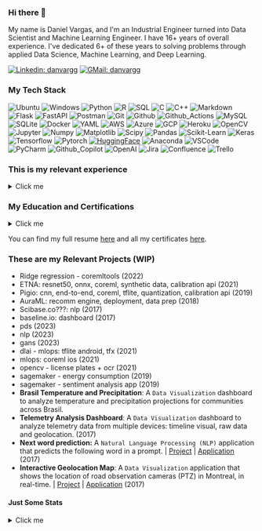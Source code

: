 ### Hi there 👋

My name is Daniel Vargas, and I'm an Industrial Engineer turned into Data Scientist and Machine Learning Engineer.
I have 16+ years of overall experience. I've dedicated 6+ of these years to solving problems through applied Data
Science, Machine Learning, and Deep Learning.

[//]: # (# TODO: add more to bio.)

[![Linkedin: danvargg](
https://img.shields.io/badge/-danvargg-blue?style=flat-square&logo=Linkedin&logoColor=white&link=linkedin.com/in/danvargg/
)](https://www.linkedin.com/in/danvargg/)   [![GMail: danvargg](
https://img.shields.io/badge/-danvargg@gmail.com-red?style=flat-square&logo=gmail&logoColor=white&link=mailto:danvargg@gmil.com
)](mailto:danvargg@gmil.com
)

### My Tech Stack

![Ubuntu](https://img.shields.io/badge/-Ubuntu-000000?style=flat&logo=Ubuntu)
![Windows](https://img.shields.io/badge/-Windows-000000?style=flat&logo=Windows)
![Python](https://img.shields.io/badge/-Python-000000?style=flat&logo=Python)
![R](https://img.shields.io/badge/-R-000000?style=flat&logo=R)
![SQL](https://img.shields.io/badge/-SQL-000000?style=flat&logo=SQL)
![C](https://img.shields.io/badge/-C-000000?style=flat&logo=C)
![C++](https://img.shields.io/badge/-C++-000000?style=flat&logo=c%2B%2B)
![Markdown](https://img.shields.io/badge/-Markdown-000000?style=flat&logo=Markdown)
![Flask](https://img.shields.io/badge/-Flask-000000?style=flat&logo=Flask)
![FastAPI](https://img.shields.io/badge/-FastAPI-000000?style=flat&logo=FastAPI)
![Postman](https://img.shields.io/badge/-Postman-000000?style=flat&logo=Postman)
![Git](https://img.shields.io/badge/-Git-000000?style=flat&logo=Git)
![Github](https://img.shields.io/badge/-Github-000000?style=flat&logo=Github)
![Github_Actions](https://img.shields.io/badge/-Github_Actions-000000?style=flat&logo=githubactions)
![MySQL](https://img.shields.io/badge/-MySQL-000000?style=flat&logo=MySQL)
![SQLite](https://img.shields.io/badge/-SQLite-000000?style=flat&logo=SQLite)
![Docker](https://img.shields.io/badge/-Docker-000000?style=flat&logo=Docker)
![YAML](https://img.shields.io/badge/-YAML-000000?style=flat&logo=YAML)
![AWS](https://img.shields.io/badge/-AWS-000000?style=flat&logo=amazonaws)
![Azure](https://img.shields.io/badge/-Azure-000000?style=flat&logo=microsoft-azure)
![GCP](https://img.shields.io/badge/-GCP-000000?style=flat&logo=googlecloud)
![Heroku](https://img.shields.io/badge/-Heroku-000000?style=flat&logo=Heroku)
![OpenCV](https://img.shields.io/badge/-OpenCV-000000?style=flat&logo=OpenCV)
![Jupyter](https://img.shields.io/badge/-Jupyter-000000?style=flat&logo=Jupyter)
![Numpy](https://img.shields.io/badge/-Numpy-000000?style=flat&logo=Numpy)
![Matplotlib](https://img.shields.io/badge/-Matplotlib-000000?style=flat&logo=Matplotlib)
![Scipy](https://img.shields.io/badge/-Scipy-000000?style=flat&logo=Scipy)
![Pandas](https://img.shields.io/badge/-Pandas-000000?style=flat&logo=Pandas)
![Scikit-Learn](https://img.shields.io/badge/-Scikit.Learn-000000?style=flat&logo=Scikit-Learn)
![Keras](https://img.shields.io/badge/-Keras-000000?style=flat&logo=Keras)
![Tensorflow](https://img.shields.io/badge/-Tensorflow-000000?style=flat&logo=Tensorflow)
![Pytorch](https://img.shields.io/badge/-Pytorch-000000?style=flat&logo=Pytorch)
[![HuggingFace](https://img.shields.io/badge/%F0%9F%A4%97-Hugging%20Face-black)](https://huggingface.co/models?filter=keytotext)
![Anaconda](https://img.shields.io/badge/-Anaconda-000000?style=flat&logo=Anaconda)
![VSCode](https://img.shields.io/badge/-VSCode-000000?style=flat&logo=visual-studio-code&logoColor=007ACC)
![PyCharm](https://img.shields.io/badge/-PyCharm-000000?style=flat&logo=PyCharm)
![Github_Copilot](https://img.shields.io/badge/-Github.Copilot-000000?style=flat&logo=GithubCopilot)
![OpenAI](https://img.shields.io/badge/-OpenAI-000000?style=flat&logo=OpenAI)
![Jira](https://img.shields.io/badge/-Jira-000000?style=flat&logo=Jira)
![Confluence](https://img.shields.io/badge/-Confluence-000000?style=flat&logo=Confluence)
![Trello](https://img.shields.io/badge/-Trello-000000?style=flat&logo=Trello)


[//]: # (# TODO: fix logos: sql, Matplotlib, Github.Copilot)
[//]: # (# TODO: fix hugging face colors)

### This is my relevant experience
<details>
  <summary>Click me</summary>

- Director, AI Development - [Innodem Neurosciences](https://www.linkedin.com/company/innodem-neurosciences/) (2021 - 2023)
- Data Science Consultant (Contract) - [Master Data Analysis](https://www.linkedin.com/company/master-data-analysis/) (2020 - 2023)
- AI / Deep Learning Engineer (Contract) - [Innodem Neurosciences](https://www.linkedin.com/company/innodem-neurosciences/) (2019 - 2021)
- Sr. Business Systems Analyst - [Canadian National](https://www.linkedin.com/company/cn/) (2018 - 2018)
- Machine Learning Engineer (Contract) - [Crowdbotics](https://www.linkedin.com/company/crowdbotics/) (2017 - 2018)
- Data Scientist (Contract) - [baseline.io](https://www.linkedin.com/company/baseline-io/) (2017 - 2017)
- Data Scientist (Contract) - [SciBase.co](https://www.linkedin.com/company/scibase-inc./) (2017 - 2017)
- Continuous Improvement Specialist ((ITPLM)) - [Bombardier Aerospace](https://www.linkedin.com/company/bombardier/) (2014 - 2018)
- Lean Six Sigma Black Belt Consultant (Contract) - [QualityGB](https://www.linkedin.com/company/qualitygb/) - (2012 - 2012)
- Technical Assurance & Validation Engineer II - [Johnson & Johnson](https://www.linkedin.com/company/johnson-&-johnson/) (2010 - 2012)
- Manufacturing Engineer - [CEA Medical Manufacturing](https://www.linkedin.com/company/nissha-medical-technologies/) (2009 - 2010)
- Process Engineering Supervisor - [Andin International]() - (2008 - 2009)
- Intermodal and Equipment Control Coordinator - [A.P. Moller - Maersk](https://www.linkedin.com/company/maersk-group/) (2007 - 2008)

</details>

### My Education and Certifications

<details>
  <summary>Click me</summary>

- Practical Data Science on  the AWS Cloud (DeepLEarning.AI) - Coursera (2023)
- Machine Learning Engineering for Production (MLOps) Specialization (DeepLEarning.AI) - Coursera (2021)
- Computer Vision II - OpenCV (2021)
- Computer Vision I - OpenCV (2020)
- Certified Azure Data Scientist Associate - Microsoft (2020)
- Data Engineering Nanodegree - Udacity (2020)
- Machine Learning Engineer Nanodegree - Udacity (2019)
- Microsoft Professional Program in Artificial Intelligence - Microsoft (2018)
- Deep Learning Specialization - (DeepLEarning.AI) - Coursera (2018)
- Data Science Specialization - Johns Hopkins University Advanced Academic Programs (2017)
- MEng. Engineering Management - University of Ottawa (2014)
- BEng. Industrial Engineering - Instituto Tecnológico de Santo Domingo (2008)

</details>

You can find my full resume [here](https://github.com/danvargg/danvargg/blob/main/docs/DV_resume.pdf) and all my 
certificates [here](https://github.com/danvargg/danvargg/tree/main/docs/certificates).

### These are my Relevant Projects (WIP)

[//]: # (# TODO: center most used languages on github.)
[//]: # (# TODO: show projects as table?)
[//]: # (# TODO: check all jira tickets?)
[//]: # (# TODO: delete repos: dend, mlend, mysql-001, folio, opencv1-py, opencv2-py)
[//]: # (# TODO: explain what are these projects about and restrictions)
[//]: # (# TODO: add links to education and certifications)

- Ridge regression - coremltools (2022)
- ETNA: resnet50, onnx, coreml, synthetic data, calibration api (2021)
- Pigio: cnn, end-to-end, coreml, tflite, quantization, calibration api (2019)
- AuraML: recomm engine, deployment, data prep (2018)
- Scibase.co???: nlp (2017)
- baseline.io: dashboard (2017)
- pds (2023)
- nlp (2023)
- gans (2023)
- dlai - mlops: tflite android, tfx (2021)
- mlops: coreml ios (2021)
- opencv - license plates + ocr (2021)
- sagemaker - energy consumption (2019)
- sagemaker - sentiment analysis app (2019)
- **Brasil Temperature and Precipitation**: A `Data Visualization` dashboard to analyze temperature and precipitation 
projections for communities across Brasil.
- **Telemetry Analysis Dashboard**: A `Data Visualization` dashboard to analyze telemetry data from multiple devices: 
timeline visual, raw data and geolocation. (2017)
- **Next word prediction:** A `Natural Language Processing (NLP)` application that predicts the following word in a 
prompt. | [Project](https://github.com/danvargg/r-next-word) | [Application](https://danvargg.shinyapps.io/shiny/) (2017)
- **Interactive Geolocation Map**: A `Data Visualization` application that shows the location of road observation 
cameras (PTZ) in Montreal, in real-time. | [Project]() | [Application](https://rpubs.com/danvargg/geomap) (2017)

#### Just Some Stats

<details>
  <summary>Click me</summary>

[![](https://komarev.com/ghpvc/?username=danvargg&color=yellow)](
https://github.com/antonkomarev/github-profile-views-counter
)

<div style="text-align:center">
  <a href="https://github.com/anuraghazra/github-readme-stats">
    <img align="center" src="https://github-readme-stats.vercel.app/api/top-langs/?username=danvargg&layout=compact&theme=dark" alt="Top Langs" width="389px" height="168" />
  </a>
</div>

</details>